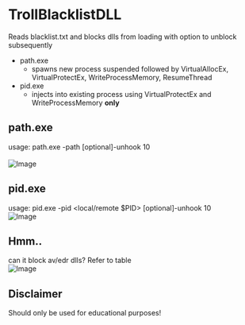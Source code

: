 # TrollBlacklistDLL
Reads blacklist.txt and blocks dlls from loading with option to unblock subsequently 
- path.exe
  - spawns new process suspended followed by VirtualAllocEx, VirtualProtectEx, WriteProcessMemory, ResumeThread
- pid.exe
  - injects into existing process using VirtualProtectEx and WriteProcessMemory **only**
 
  
## path.exe
usage: path.exe -path <path to file> [optional]-unhook 10    
<br>
![Image](https://github.com/user-attachments/assets/c90a01cc-85a5-4f53-a596-f773d6834d04)

## pid.exe
usage: pid.exe -pid <local/remote $PID> [optional]-unhook 10
<br>
![Image](https://github.com/user-attachments/assets/da0cd08e-7260-4cef-9dc4-137622076cab)

## Hmm.. 
can it block av/edr dlls? Refer to table
<br>
![Image](https://github.com/user-attachments/assets/c14502a4-2833-43a6-8f82-2f66fdfdbc2b)

## Disclaimer
Should only be used for educational purposes!
